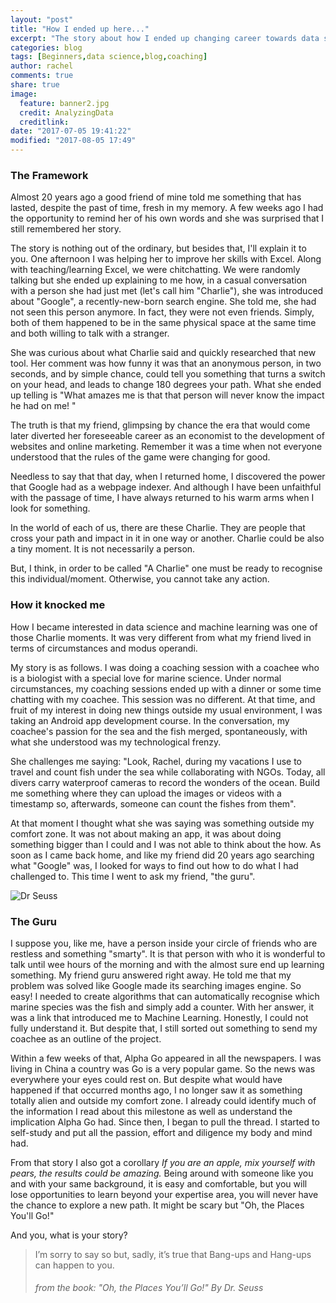 ```yaml
---
layout: "post"
title: "How I ended up here..."
excerpt: "The story about how I ended up changing career towards data science."
categories: blog
tags: [Beginners,data science,blog,coaching]
author: rachel
comments: true
share: true
image:
  feature: banner2.jpg
  credit: AnalyzingData
  creditlink:
date: "2017-07-05 19:41:22"
modified: "2017-08-05 17:49"
---
```


<h3><b>The Framework</b></h3>

Almost 20 years ago a good friend of mine told me something that has lasted, despite the past of time, fresh in my memory. A few weeks ago I had the opportunity to remind her of his own words and she was surprised that I still remembered her story.

The story is nothing out of the ordinary, but besides that, I'll explain it to you. One afternoon I was helping her to improve her skills with Excel. Along with teaching/learning Excel, we were chitchatting. We were randomly talking but she ended up explaining to me how, in a casual conversation with a person she had just met (let's call him "Charlie"), she was introduced about "Google", a recently-new-born search engine. She told me,  she had not seen this person anymore. In fact, they were not even friends. Simply, both of them happened to be in the same physical space at the same time and both willing to talk with a stranger.

She was curious about what Charlie said and quickly researched that new tool. Her comment was how funny it was that an anonymous person, in two seconds, and by simple chance, could tell you something that turns a switch on your head, and leads to change 180 degrees your path. What she ended up telling is "What amazes me is that that person will never know the impact he had on me! "

The truth is that my friend, glimpsing by chance the era that would come later diverted her foreseeable career as an economist to the development of websites and online marketing. Remember it was a time when not everyone understood that the rules of the game were changing for good.

Needless to say that that day, when I returned home, I discovered the power that Google had as a webpage indexer. And although I have been unfaithful with the passage of time, I have always returned to his warm arms when I look for something.

In the world of each of us, there are these Charlie. They are people that cross your path and impact in it in one way or another. Charlie could be also a tiny moment. It is not necessarily a person.

But, I think, in order to be called "A Charlie" one must be ready to recognise this individual/moment. Otherwise, you cannot take any action.

<h3><b>How it knocked me</b></h3>

How I became interested in data science and machine learning was one of those Charlie moments. It was very different from what my friend lived in terms of circumstances and modus operandi.

My story is as follows. I was doing a coaching session with a coachee who is a biologist with a special love for marine science. Under normal circumstances, my coaching sessions ended up with a dinner or some time chatting with my coachee. This session was no different. At that time, and fruit of my interest in doing new things outside my usual environment, I was taking an Android app development course. In the conversation, my coachee's passion for the sea and the fish merged, spontaneously, with what she understood was my technological frenzy.

She challenges me saying: "Look, Rachel, during my vacations  I use to travel and count fish under the sea while collaborating with NGOs. Today, all divers carry waterproof cameras to record the wonders of the ocean. Build me something where they can upload the images or videos with a timestamp so, afterwards, someone can count the fishes from them".

At that moment I thought what she was saying was something outside my comfort zone. It was not about making an app, it was about doing something bigger than I could and I was not able to think about the how. As soon as I came back home, and like my friend did 20 years ago searching what "Google" was, I looked for ways to find out how to do what I had challenged to. This time I went to ask my friend, "the guru".

![Dr Seuss](https://images-na.ssl-images-amazon.com/images/I/71zqXqhXL7L.png)

<h3><b>The Guru</b></h3>

I suppose you, like me, have a person inside your circle of friends who are restless and something "smarty". It is that person with who it is wonderful to talk until wee hours of the morning and with the almost sure end up learning something. My friend guru answered right away. He told me that my problem was solved like Google made its searching images engine. So easy! I needed to create algorithms that can automatically recognise which marine species was the fish and simply add a counter. With her answer, it was a link that introduced me to Machine Learning. Honestly, I could not fully understand it. But despite that, I still sorted out something to send my coachee as an outline of the project.

Within a few weeks of that, Alpha Go appeared in all the newspapers. I was living in China a country was Go is a very popular game. So the news was everywhere your eyes could rest on. But despite what would have happened if that occurred months ago, I no longer saw it as something totally alien and outside my comfort zone. I already could identify much of the information I read about this milestone as well as understand the implication Alpha Go had. Since then, I began to pull the thread. I started to self-study and put all the passion, effort and diligence my body and mind had.

From that story I also got a corollary _If you are an apple, mix yourself with pears, the results could be amazing._ Being around with someone like you and with your same background, it is easy and comfortable, but you will lose opportunities to learn beyond your expertise area, you will never have the chance to explore a new path. It might be scary but "Oh, the Places You'll Go!"

And you, what is your story?

  >I’m sorry to say so
  >but, sadly, it’s true
  >that Bang-ups
  >and Hang-ups
  >can happen to you.
  ><h6>from the book: "Oh, the Places You’ll Go!"
  >By Dr. Seuss</h6>
